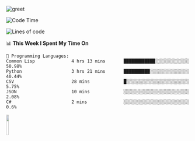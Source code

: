 ![greet](https://user-images.githubusercontent.com/44234583/146624354-9d461392-3676-4e7a-b12f-debc7319f53b.gif) 


<!--START_SECTION:waka-->
![Code Time](http://img.shields.io/badge/Code%20Time-325%20hrs%2032%20mins-blue)

![Lines of code](https://img.shields.io/badge/From%20Hello%20World%20I%27ve%20Written-592%20Thousand%20lines%20of%20code-blue)

📊 **This Week I Spent My Time On** 

```text
💬 Programming Languages: 
Common Lisp              4 hrs 13 mins       ████████████░░░░░░░░░░░░░   50.98% 
Python                   3 hrs 21 mins       ██████████░░░░░░░░░░░░░░░   40.44% 
CSV                      28 mins             █░░░░░░░░░░░░░░░░░░░░░░░░   5.75% 
JSON                     10 mins             ░░░░░░░░░░░░░░░░░░░░░░░░░   2.08% 
C#                       2 mins              ░░░░░░░░░░░░░░░░░░░░░░░░░   0.6%

```


<!--END_SECTION:waka-->
<img src="https://user-images.githubusercontent.com/44234583/191059235-95ebfce1-7fc7-4eee-baff-214d902e7c18.gif" width="12%"/>
